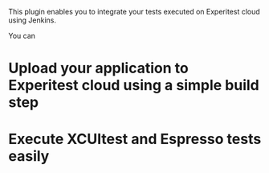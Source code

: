 This plugin enables you to integrate your tests executed on Experitest cloud using Jenkins.

You can 

# Upload your application to Experitest cloud using a simple build step
# Execute XCUItest and Espresso tests easily 

